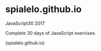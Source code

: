# spialelo.github.io

JavaScript30 2017

Complete 30 days of JavaScript exercises.

(spialelo.github.io)